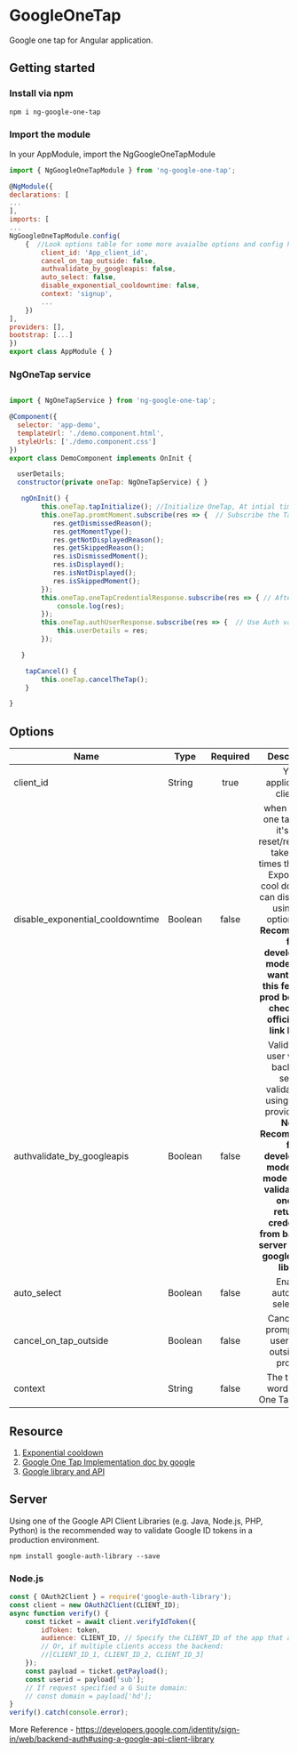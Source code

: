 # GoogleOneTap

Google one tap for Angular application.

## Getting started

### Install via npm

```sh
npm i ng-google-one-tap
```

### Import the module

In your AppModule, import the NgGoogleOneTapModule

```javascript
import { NgGoogleOneTapModule } from 'ng-google-one-tap';

@NgModule({
declarations: [
...
],
imports: [
...
NgGoogleOneTapModule.config(
    {  //Look options table for some more avaialbe options and config here.
        client_id: 'App_client_id',
        cancel_on_tap_outside: false,
        authvalidate_by_googleapis: false,
        auto_select: false,
        disable_exponential_cooldowntime: false,
        context: 'signup',
        ...
    })
],
providers: [],
bootstrap: [...]
})
export class AppModule { }
```

### NgOneTap service

```javascript

import { NgOneTapService } from 'ng-google-one-tap';

@Component({
  selector: 'app-demo',
  templateUrl: './demo.component.html',
  styleUrls: ['./demo.component.css']
})
export class DemoComponent implements OnInit {

  userDetails;
  constructor(private oneTap: NgOneTapService) { }

   ngOnInit() {
        this.oneTap.tapInitialize(); //Initialize OneTap, At intial time you can pass config  like this.oneTap.tapInitialize(conif) here config is optional.
        this.oneTap.promtMoment.subscribe(res => {  // Subscribe the Tap Moment. following response options all have self explanatory. If you want more info pls refer official document below attached link.
           res.getDismissedReason(); 
           res.getMomentType();
           res.getNotDisplayedReason();
           res.getSkippedReason();
           res.isDismissedMoment();
           res.isDisplayed();
           res.isNotDisplayed();
           res.isSkippedMoment();
        });
        this.oneTap.oneTapCredentialResponse.subscribe(res => { // After continue with one tap JWT credentials response.
            console.log(res);
        });
        this.oneTap.authUserResponse.subscribe(res => {  // Use Auth validation by using google OAuth2 apis. Note: this one for testing and debugging purpose.
            this.userDetails = res;
        });

   }

    tapCancel() {
        this.oneTap.cancelTheTap();
    }

}
```

## Options

| Name                  | Type    | Required |                                     Description                                      |
| --------------------- | ------- | :------: | :----------------------------------------------------------------------------------: |
| client_id             | String  |   true   |                             Your application's client ID                             |
| disable_exponential_cooldowntime | Boolean  |   false   |             when Close X one tap promt it's take reset/reshowing take some times this called Exponential cool down. you can disable that using this option **Note: Recommended for development mode. If you want to use this feature in prod before pls check with official doc. link below.**                  |
| authvalidate_by_googleapis   | Boolean  |  false   |          Validate the user without backend-server validation by using google provide APIs. **Note: Recommended for development mode. If pro mode need to validate JWT one tap returned credentials from backend-server by using google-auth-library**   |
| auto_select           | Boolean |  false   |                             Enables automatic selection.                             |
| cancel_on_tap_outside | Boolean |  false   |              Cancels the prompt if the user clicks outside the prompt.               |
| context               | String  |  false   |             The title and words in the One Tap prompt     |

## Resource

1. [Exponential cooldown](https://developers.google.com/identity/gsi/web/guides/features#:~:text=Exponential%20cooldown,-If%20the%20user&text=A%20user%20closes%20One%20Tap,for%20a%20period%20of%20time.&text=The%20cooldown%20status%20resets%20after%20a%20successful%20One%20Tap%20sign%2Din)<br>
2. [Google One Tap Implementation doc by google](https://developers.google.com/identity/gsi/web/reference/js-reference#nonce)<br>
3. [Google library and API](https://developers.google.com/identity/sign-in/web/backend-auth#using-a-google-api-client-library.)


## Server

Using one of the Google API Client Libraries (e.g. Java, Node.js, PHP, Python) is the recommended way to validate Google ID tokens in a production environment.

```
npm install google-auth-library --save
```

### **Node.js**

```js
const { OAuth2Client } = require('google-auth-library');
const client = new OAuth2Client(CLIENT_ID);
async function verify() {
	const ticket = await client.verifyIdToken({
		idToken: token,
		audience: CLIENT_ID, // Specify the CLIENT_ID of the app that accesses the backend
		// Or, if multiple clients access the backend:
		//[CLIENT_ID_1, CLIENT_ID_2, CLIENT_ID_3]
	});
	const payload = ticket.getPayload();
	const userid = payload['sub'];
	// If request specified a G Suite domain:
	// const domain = payload['hd'];
}
verify().catch(console.error);
```

More Reference - https://developers.google.com/identity/sign-in/web/backend-auth#using-a-google-api-client-library
